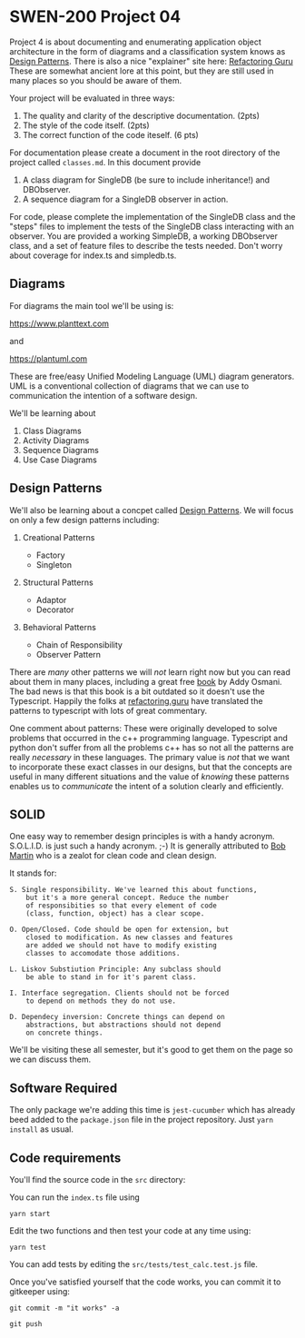 # SWEN-200 Project 04

Project 4 is about documenting and enumerating application object
architecture in the form of diagrams and a classification
system knows as [Design Patterns](https://en.wikipedia.org/wiki/Design_Patterns).
There is also a nice "explainer" site here: [Refactoring Guru](https://refactoring.guru)
These are somewhat ancient lore at this point, but they are still
used in many places so you should be aware of them.

Your project will be evaluated in three ways:

1. The quality and clarity of the descriptive documentation. (2pts)
2. The style of the code itself. (2pts)
3. The correct function of the code iteself. (6 pts)

For documentation please create a document in the
root directory of the project called `classes.md`.
In this document provide

1. A class diagram for SingleDB (be sure to include inheritance!) and DBObserver.
2. A sequence diagram for a SingleDB observer in action.

For code, please complete the implementation of the SingleDB class
and the "steps" files to implement the tests of the SingleDB class
interacting with an observer. You are provided a working SimpleDB, a
working DBObserver class, and a set of feature files to describe the
tests needed. Don't worry about coverage for index.ts and simpledb.ts.

## Diagrams

For diagrams the main tool we'll be using is:

https://www.planttext.com

and

https://plantuml.com

These are free/easy Unified Modeling Language (UML) diagram generators.
UML is a conventional collection of diagrams that we can use
to communication the intention of a software design.

We'll be learning about

1. Class Diagrams
2. Activity Diagrams
3. Sequence Diagrams
4. Use Case Diagrams

## Design Patterns

We'll also be learning about a concpet called
[Design Patterns](http://wiki.c2.com/?DesignPatternsBook). We will
focus on only a few design patterns including:

1. Creational Patterns

   - Factory
   - Singleton

2. Structural Patterns

   - Adaptor
   - Decorator

3. Behavioral Patterns
   - Chain of Responsibility
   - Observer Pattern

There are _many_ other patterns we will _not_ learn right now
but you can read about them in many places, including a great
free [book](https://addyosmani.com/resources/essentialjsdesignpatterns/book/)
by Addy Osmani. The bad news is that this book is a bit outdated
so it doesn't use the Typescript. Happily the folks at
[refactoring.guru](https://refactoring.guru/design-patterns/typescript)
have translated the patterns to typescript with lots of
great commentary.

One comment about patterns: These were originally developed to
solve problems that occurred in the c++ programming language.
Typescript and python don't suffer from all the problems c++ has so
not all the patterns are really _necessary_ in these languages.
The primary value is _not_ that we want to incorporate these exact
classes in our designs, but that the concepts are useful in
many different situations and the value of _knowing_ these patterns
enables us to _communicate_ the intent of a solution clearly
and efficiently.

## SOLID

One easy way to remember design principles is with a handy
acronym. S.O.L.I.D. is just such a handy acronym. ;-) It is
generally attributed to [Bob Martin](https://en.wikipedia.org/wiki/SOLID) who
is a zealot for clean code and clean design.

It stands for:

    S. Single responsibility. We've learned this about functions,
        but it's a more general concept. Reduce the number
        of responsibities so that every element of code
        (class, function, object) has a clear scope.

    O. Open/Closed. Code should be open for extension, but
        closed to modification. As new classes and features
        are added we should not have to modify existing
        classes to accomodate those additions.

    L. Liskov Substiution Principle: Any subclass should
        be able to stand in for it's parent class.

    I. Interface segregation. Clients should not be forced
        to depend on methods they do not use.

    D. Dependecy inversion: Concrete things can depend on
        abstractions, but abstractions should not depend
        on concrete things.

We'll be visiting these all semester, but it's good to get them
on the page so we can discuss them.

## Software Required

The only package we're adding this time is `jest-cucumber` which
has already beed added to the `package.json` file in the project
repository. Just `yarn install` as usual.

## Code requirements

You'll find the source code in the `src` directory:

You can run the `index.ts` file using 

    yarn start

Edit the two functions and then test your code at any time using:

    yarn test

You can add tests by editing the `src/tests/test_calc.test.js` file.

Once you've satisfied yourself that the code works, you can commit it to
gitkeeper using:

    git commit -m "it works" -a

    git push
